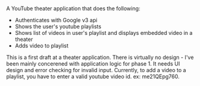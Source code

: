 #

A YouTube theater application that does the following:

* Authenticates with Google v3 api
* Shows the user's youtube playlists
* Shows list of videos in user's playlist and displays embedded video in a theater
* Adds video to playlist

This is a first draft at a theater application. There is virtually no design - I've been mainly concerened with application logic for phase 1. It needs UI design and error checking for invalid input. Currently, to add a video to a playlist, you have to enter a valid youtube video id. ex: me21QEpg760.